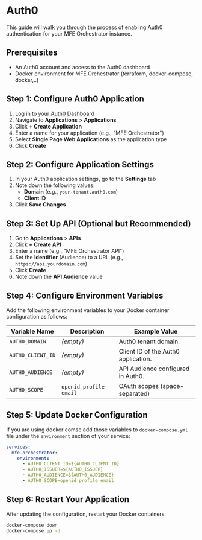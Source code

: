 # Auth0

This guide will walk you through the process of enabling Auth0 authentication for your MFE Orchestrator instance.

## Prerequisites
- An Auth0 account and access to the Auth0 dashboard
- Docker environment for MFE Orchestrator (terraform, docker-compose, docker,..)

## Step 1: Configure Auth0 Application

1. Log in to your [Auth0 Dashboard](https://manage.auth0.com/)
2. Navigate to **Applications** > **Applications**
3. Click **+ Create Application**
4. Enter a name for your application (e.g., "MFE Orchestrator")
5. Select **Single Page Web Applications** as the application type
6. Click **Create**

## Step 2: Configure Application Settings

1. In your Auth0 application settings, go to the **Settings** tab
2. Note down the following values:
   - **Domain** (e.g., `your-tenant.auth0.com`)
   - **Client ID**
4. Click **Save Changes**

## Step 3: Set Up API (Optional but Recommended)

1. Go to **Applications** > **APIs**
2. Click **+ Create API**
3. Enter a name (e.g., "MFE Orchestrator API")
4. Set the **Identifier** (Audience) to a URL (e.g., `https://api.yourdomain.com`)
5. Click **Create**
6. Note down the **API Audience** value

## Step 4: Configure Environment Variables

Add the following environment variables to your Docker container configuration as follows:

| Variable Name | Description | Example Value |
|---------------|-------------|---------------|
| `AUTH0_DOMAIN` | *(empty)* | Auth0 tenant domain. |
| `AUTH0_CLIENT_ID` | *(empty)* | Client ID of the Auth0 application. |
| `AUTH0_AUDIENCE` | *(empty)* | API Audience configured in Auth0. |
| `AUTH0_SCOPE` | `openid profile email` | OAuth scopes (space-separated) |

## Step 5: Update Docker Configuration

If you are using docker comse add those variables to `docker-compose.yml` file under the `environment` section of your service:

```yaml
services:
  mfe-orchestrator:
    environment:
      - AUTH0_CLIENT_ID=${AUTH0_CLIENT_ID}
      - AUTH0_ISSUER=${AUTH0_ISSUER}
      - AUTH0_AUDIENCE=${AUTH0_AUDIENCE}
      - AUTH0_SCOPE=openid profile email
```

## Step 6: Restart Your Application

After updating the configuration, restart your Docker containers:

```bash
docker-compose down
docker-compose up -d
```
